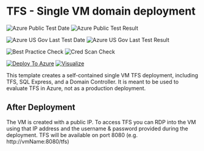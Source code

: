 # TFS - Single VM domain deployment

![Azure Public Test Date](https://azurequickstartsservice.blob.core.windows.net/badges/tfs-basic-domain/PublicLastTestDate.svg)
![Azure Public Test Result](https://azurequickstartsservice.blob.core.windows.net/badges/tfs-basic-domain/PublicDeployment.svg)

![Azure US Gov Last Test Date](https://azurequickstartsservice.blob.core.windows.net/badges/tfs-basic-domain/FairfaxLastTestDate.svg)
![Azure US Gov Last Test Result](https://azurequickstartsservice.blob.core.windows.net/badges/tfs-basic-domain/FairfaxDeployment.svg)

![Best Practice Check](https://azurequickstartsservice.blob.core.windows.net/badges/tfs-basic-domain/BestPracticeResult.svg)
![Cred Scan Check](https://azurequickstartsservice.blob.core.windows.net/badges/tfs-basic-domain/CredScanResult.svg)

[![Deploy To Azure](https://raw.githubusercontent.com/fathym-it/azure-quickstart-templates/master/1-CONTRIBUTION-GUIDE/images/deploytoazure.svg?sanitize=true)](https://portal.azure.com/#create/Microsoft.Template/uri/https%3A%2F%2Fraw.githubusercontent.com%2Ffathym-it%2Fazure-quickstart-templates%2Fmaster%2Ftfs-basic-domain%2Fazuredeploy.json)  [![Visualize](https://raw.githubusercontent.com/fathym-it/azure-quickstart-templates/master/1-CONTRIBUTION-GUIDE/images/visualizebutton.svg?sanitize=true)](http://armviz.io/#/?load=https%3A%2F%2Fraw.githubusercontent.com%2Ffathym-it%2Fazure-quickstart-templates%2Fmaster%2Ftfs-basic-domain%2Fazuredeploy.json)
 
 
This template creates a self-contained single VM TFS deployment, including TFS, SQL Express, and a Domain Controller. It is meant to be used to evaluate TFS in Azure, not as a production deployment.

## After Deployment

The VM is created with a public IP. To access TFS you can RDP into the VM using that IP address and the username & password provided during the deployment. TFS will be available on port 8080 (e.g. http://vmName:8080/tfs)


